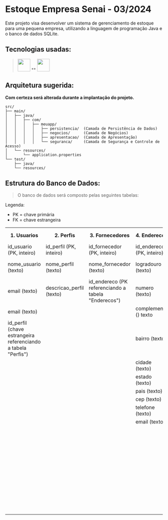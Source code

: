 # Estoque Empresa Senai - 03/2024
Este projeto visa desenvolver um sistema de gerenciamento de estoque para uma pequena empresa, utilizando a linguagem de programação Java e o banco de dados SQLite.
## Tecnologias usadas:
> [<img src="https://cdn.jsdelivr.net/gh/devicons/devicon@latest/icons/java/java-original-wordmark.svg" width="40" heidth="40"/>](https://www.java.com) ** [<img src="https://cdn.jsdelivr.net/gh/devicons/devicon@latest/icons/sqlite/sqlite-original-wordmark.svg" width="40" heidth="40"/>](https://www.sqlite.org)

## Arquitetura sugerida:
**Com certeza será alterada durante a implantação do projeto.**
```
src/
├── main/
│   ├── java/
│   │   ├── com/
│   │   │   ├── meuapp/
│   │   │   │   ├── persistencia/  (Camada de Persistência de Dados)
│   │   │   │   ├── negocios/      (Camada de Negócios)
│   │   │   │   ├── apresentacao/  (Camada de Apresentação)
│   │   │   │   └── seguranca/     (Camada de Segurança e Controle de Acesso)
│   └── resources/
│       └── application.properties             
└── test/
    ├── java/
    └── resources/
```

## Estrutura do Banco de Dados:
> O banco de dados será composto pelas seguintes tabelas:

Legenda:
- PK = chave primária
- FK = chave estrangeira

<table>
  <tr>
    <th>1. Usuarios</th>
    <th>2. Perfis</th>
    <th>3. Fornecedores</th>
    <th>4. Enderecos</th>
    <th>5. Produtos</th>
    <th>6. Pedidos</th>
    <th>7. MovimentacaoEstoque</th>
  </tr>
  <tr>
    <td>id_usuario (PK, inteiro)</td>
    <td>id_perfil (PK, inteiro)</td>
    <td>id_fornecedor (PK, inteiro)</td>
    <td>id_endereco (PK, inteiro)</td>
    <td>id_produto (PK, inteiro)</td>
    <td>id_pedido (PK, inteiro)</td>
    <td>id_movimentacao (PK, inteiro)</td>
  </tr>
  <tr>
    <td>nome_usuario (texto)</td>
    <td>nome_perfil (texto)</td>
    <td>nome_fornecedor (texto)</td>
    <td>logradouro (texto)</td>
    <td>nome_produto (texto)</td>
    <td>data_pedido (data)</td>
    <td>id_produto (FK referenciando a tabela "Produtos)</td>
  </tr>
    <tr>
    <td>email (texto)</td>
    <td>descricao_perfil (texto)</td>
    <td>id_endereco (PK referenciando a tabela "Enderecos")</td>
    <td>numero (texto)</td>
    <td></td>
    <td></td>
    <td></td>
  </tr>
    <tr>
    <td>email (texto)</td>
    <td></td>
    <td></td>
    <td>complemento () texto</td>
    <td></td>
    <td></td>
    <td></td>
  </tr>
    <tr>
    <td>id_perfil (chave estrangeira referenciando a tabela "Perfis")</td>
    <td></td>
    <td></td>
    <td>bairro (texto)</td>
    <td></td>
    <td></td>
    <td></td>
  </tr>
    <tr>
    <td></td>
    <td></td>
    <td></td>
    <td>cidade (texto)</td>
    <td></td>
    <td></td>
    <td></td>
  </tr>
  <tr>
    <td></td>
    <td></td>
    <td></td>
    <td>estado (texto)</td>
    <td></td>
    <td></td>
    <td></td>
  </tr>
  <tr>
    <td></td>
    <td></td>
    <td></td>
    <td>pais (texto)</td>
    <td></td>
    <td></td>
    <td></td>
  </tr>
  <tr>
    <td></td>
    <td></td>
    <td></td>
    <td>cep (texto)</td>
    <td></td>
    <td></td>
    <td></td>
  </tr>
  <tr>
    <td></td>
    <td></td>
    <td></td>
    <td>telefone (texto)</td>
    <td></td>
    <td></td>
    <td></td>
  </tr>
  <tr>
    <td></td>
    <td></td>
    <td></td>
    <td>email (texto)</td>
    <td></td>
    <td></td>
    <td></td>
  </tr>
  <tr>
    <td></td>
    <td></td>
    <td></td>
    <td></td>
    <td>preco_unitario (decimal)</td>
    <td></td>
    <td></td>
  </tr>
  <tr>
    <td></td>
    <td></td>
    <td></td>
    <td></td>
    <td>quantidade_estoque (inteiro)</td>
    <td></td>
    <td></td>
  </tr>
    <tr>
    <td></td>
    <td></td>
    <td></td>
    <td></td>
    <td>id_fornecedor (FK referenciando a tabela Fornecedores)</td>
    <td></td>
    <td></td>
  </tr>
  <tr>
    <td></td>
    <td></td>
    <td></td>
    <td></td>
    <td>categoria (texto)</td>
    <td></td>
    <td></td>
  </tr>
  <tr>
    <td></td>
    <td></td>
    <td></td>
    <td></td>
    <td>marca (texto)</td>
    <td></td>
    <td></td>
  </tr>
  <tr>
    <td></td>
    <td></td>
    <td></td>
    <td></td>
    <td>data_validade (data)</td>
    <td></td>
    <td></td>
  </tr>
  <tr>
    <td></td>
    <td></td>
    <td></td>
    <td></td>
    <td>lote (texto)</td>
    <td></td>
    <td></td>
  </tr>
</table>
